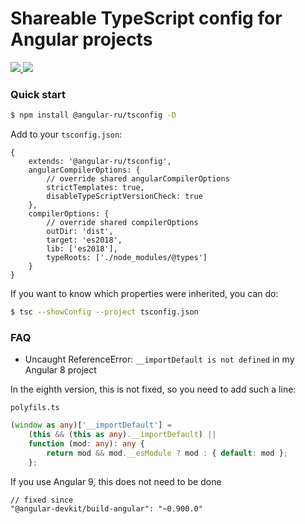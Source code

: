 # Shareable TypeScript config for Angular projects

<p>
  <a href="https://badge.fury.io/js/%40angular-ru%2Ftsconfig">
    <img src="https://badge.fury.io/js/%40angular-ru%2Ftsconfig.svg" />
  </a>
  <a href="https://npm-stat.com/charts.html?package=%40angular-ru%2Ftsconfig&from=2019-09-01">
    <img src="https://img.shields.io/npm/dw/@angular-ru/tsconfig" />
  </a>
</p>

### Quick start

```bash
$ npm install @angular-ru/tsconfig -D
```

Add to your `tsconfig.json`:

```json5
{
    extends: '@angular-ru/tsconfig',
    angularCompilerOptions: {
        // override shared angularCompilerOptions
        strictTemplates: true,
        disableTypeScriptVersionCheck: true
    },
    compilerOptions: {
        // override shared compilerOptions
        outDir: 'dist',
        target: 'es2018',
        lib: ['es2018'],
        typeRoots: ['./node_modules/@types']
    }
}
```

If you want to know which properties were inherited, you can do:

```bash
$ tsc --showConfig --project tsconfig.json
```

### FAQ

- Uncaught ReferenceError: `__importDefault is not defined` in my Angular 8 project

In the eighth version, this is not fixed, so you need to add such a line:

`polyfils.ts`

```ts
(window as any)['__importDefault'] =
    (this && (this as any).__importDefault) ||
    function (mod: any): any {
        return mod && mod.__esModule ? mod : { default: mod };
    };
```

If you use Angular 9, this does not need to be done

```
// fixed since
"@angular-devkit/build-angular": "~0.900.0"
```

